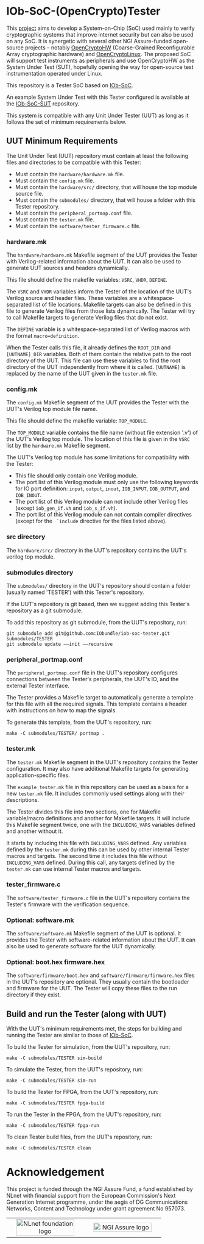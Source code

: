 # IOb-SoC-(OpenCrypto)Tester

This [project](https://nlnet.nl/project/OpenCryptoTester#ack) aims to develop a System-on-Chip (SoC) used mainly to verify cryptographic systems that improve internet security but can also be used on any SoC. It is synergetic with several other NGI Assure-funded open-source projects – notably [OpenCryptoHW](https://nlnet.nl/project/OpenCryptoHW) (Coarse-Grained Reconfigurable Array cryptographic hardware) and [OpenCryptoLinux](https://nlnet.nl/project/OpenCryptoLinux). The proposed SoC will support test instruments as peripherals and use OpenCryptoHW as the System Under Test (SUT), hopefully opening the way for open-source test instrumentation operated under Linux.

This repository is a Tester SoC based on [IOb-SoC](https://github.com/IObundle/iob-soc).

An example System Under Test with this Tester configured is available at the [IOb-SoC-SUT](https://github.com/IObundle/iob-soc-sut) repository.

This system is compatible with any Unit Under Tester (UUT) as long as it follows the set of minimum requirements below.

## UUT Minimum Requirements

The Unit Under Test (UUT) repository must contain at least the following files and directories to be compatible with this Tester:
- Must contain the `hardware/hardware.mk` file. 
- Must contain the `config.mk` file. 
- Must contain the `hardware/src/` directory, that will house the top module source file.
- Must contain the `submodules/` directory, that will house a folder with this Tester repository.
- Must contain the `peripheral_portmap.conf` file.
- Must contain the `tester.mk` file.
- Must contain the `software/tester_firmware.c` file.
    
### hardware.mk

The `hardware/hardware.mk` Makefile segment of the UUT provides the Tester with Verilog-related information about the UUT. It can also be used to generate UUT sources and headers dynamically.

This file should define the makefile variables: `VSRC`, `VHDR`, `DEFINE`.

The `VSRC` and `VHDR` variables inform the Tester of the location of the UUT's Verilog source and header files. These variables are a whitespace-separated list of file locations.
Makefile targets can also be defined in this file to generate Verilog files from those lists dynamically. The Tester will try to call Makefile targets to generate Verilog files that do not exist.

The `DEFINE` variable is a whitespace-separated list of Verilog macros with the format `macro=definition`.

When the Tester calls this file, it already defines the `ROOT_DIR` and `[UUTNAME]_DIR` variables. Both of them contain the relative path to the root directory of the UUT. This file can use these variables to find the root directory of the UUT independently from where it is called.
`[UUTNAME]` is replaced by the name of the UUT given in the `tester.mk` file.

### config.mk

The `config.mk` Makefile segment of the UUT provides the Tester with the UUT's Verilog top module file name.

This file should define the makefile variable: `TOP_MODULE`.

The `TOP_MODULE` variable contains the file name (without file extension '.v') of the UUT's Verilog top module. The location of this file is given in the `VSRC` list by the `hardware.mk` Makefile segment.

The UUT's Verilog top module has some limitations for compatibility with the Tester:
- This file should only contain one Verilog module.
- The port list of this Verilog module must only use the following keywords for IO port definition: `input`, `output`, `inout`, `IOB_INPUT`, `IOB_OUTPUT`, and `IOB_INOUT`.
- The port list of this Verilog module can not include other Verilog files (except `iob_gen_if.vh` and `iob_s_if.vh`).
- The port list of this Verilog module can not contain compiler directives (except for the `` `include`` directive for the files listed above).

### src directory

The `hardware/src/` directory in the UUT's repository contains the UUT's verilog top module.

### submodules directory

The `submodules/` directory in the UUT's repository should contain a folder (usually named 'TESTER') with this Tester's repository.

If the UUT's repository is git based, then we suggest adding this Tester's repository as a git submodule.

To add this repository as git submodule, from the UUT's repository, run:
```
git submodule add git@github.com:IObundle/iob-soc-tester.git submodules/TESTER
git submodule update ––init ––recursive
```

### peripheral\_portmap.conf

The `peripheral_portmap.conf` file in the UUT's repository configures connections between the Tester's peripherals, the UUT's IO, and the external Tester interface.

The Tester provides a Makefile target to automatically generate a template for this file with all the required signals. 
This template contains a header with instructions on how to map the signals.

To generate this template, from the UUT's repository, run:
```
make -C submodules/TESTER/ portmap .
```

### tester.mk

The `tester.mk` Makefile segment in the UUT's repository contains the Tester configuration. It may also have additional Makefile targets for generating application-specific files.

The `example_tester.mk` file in this repository can be used as a basis for a new `tester.mk` file. 
It includes commonly used settings along with their descriptions.

The Tester divides this file into two sections, one for Makefile variable/macro definitions and another for Makefile targets.
It will include this Makefile segment twice, one with the `INCLUDING_VARS` variables defined and another without it.

It starts by including this file with `INCLUDING_VARS` defined. Any variables defined by the `tester.mk` during this can be used by other internal Tester macros and targets.
The second time it includes this file without `INCLUDING_VARS` defined. During this call, any targets defined by the `tester.mk` can use internal Tester macros and targets.

### tester\_firmware.c

The `software/tester_firmware.c` file in the UUT's repository contains the Tester's firmware with the verification sequence.

### Optional: software.mk

The `software/software.mk` Makefile segment of the UUT is optional. It provides the Tester with software-related information about the UUT. It can also be used to generate software for the UUT dynamically.

### Optional: boot.hex firmware.hex

The `software/firmware/boot.hex` and `software/firmware/firmware.hex` files in the UUT's repository are optional.
They usually contain the bootloader and firmware for the UUT. The Tester will copy these files to the run directory if they exist.

## Build and run the Tester (along with UUT)

With the UUT's minimum requirements met, the steps for building and running the Tester are similar to those of [IOb-SoC](https://github.com/IObundle/iob-soc).

To build the Tester for simulation, from the UUT's repository, run:
```
make -C submodules/TESTER sim-build
```

To simulate the Tester, from the UUT's repository, run:
```
make -C submodules/TESTER sim-run
```

To build the Tester for FPGA, from the UUT's repository, run:
```
make -C submodules/TESTER fpga-build
```

To run the Tester in the FPGA, from the UUT's repository, run:
```
make -C submodules/TESTER fpga-run
```

To clean Tester build files, from the UUT's repository, run:
```
make -C submodules/TESTER clean
```

# Acknowledgement
This project is funded through the NGI Assure Fund, a fund established by NLnet
with financial support from the European Commission's Next Generation Internet
programme, under the aegis of DG Communications Networks, Content and Technology
under grant agreement No 957073.

<table>
    <tr>
        <td align="center" width="50%"><img src="https://nlnet.nl/logo/banner.svg" alt="NLnet foundation logo" style="width:90%"></td>
        <td align="center"><img src="https://nlnet.nl/image/logos/NGIAssure_tag.svg" alt="NGI Assure logo" style="width:90%"></td>
    </tr>
</table>
